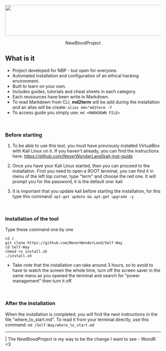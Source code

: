 <p align="center">
   <img width="3000" height="100" src="https://user-images.githubusercontent.com/64184513/190310811-440a01ec-d768-423d-acd2-1ab627d47e58.png"
</p>
   
<p align="center">
  NewBloodProject

</br>

## What is it 

* Project developed for NBP - but open for everyone.
* Automated installation and configuration of an ethical hacking environment.
* Built to learn on your own.
* Includes guides, tutorials and cheat sheets in each category.
* Each ressources have been write in Markdown.
* To read Markdown from CLI, **md2term** will be add during the installation and an alias will be create: `alias md="md2term -f`
* To access guide you simply use: `md <MARKDOWN FILE>`

</br>

### Before starting

1. To be able to use this tool, you must have previously installed VirtualBox with Kali Linux on it. If you haven't already, you can find the instructions here: https://github.com/NeverWonderLand/kali-inst-guide

2. Once you have your Kali Linux started, then you can proceed to the installation. First you need to open a ROOT terminal, you can find it in menu of the left top corner, type "term" and choose the red one. It will prompt you for the password, it is the default one: kali

3. It is important that you update kali before starting the installation, for this type this command:
`apt-get update && apt-get upgrade -y`

</br>

### Installation of the tool

Type these command one by one
```
cd /
git clone https://github.com/NeverWonderLand/Self-Way
cd Self-Way
chmod +x install.sh
./install.sh
```

* Take note that the installation can take around 3 hours, so to avoid to have to watch the screen the whole time, turn off the screen saver in the same menu as you opened the terminal and search for "power management" then turn it off.

</br>

### After the installation

When the installation is completed, you will find the next instructions in the file "where_to_start.md". To read it from your terminal directly, use this command: `md /Self-Way/where_to_start.md `

---------------------------------------------------

| The NewBloodProject is my way to be the change I want to see - WondR <3
